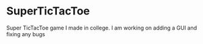 # SuperTicTacToe
Super TicTacToe game I made in college. I am working on adding a GUI and fixing any bugs
